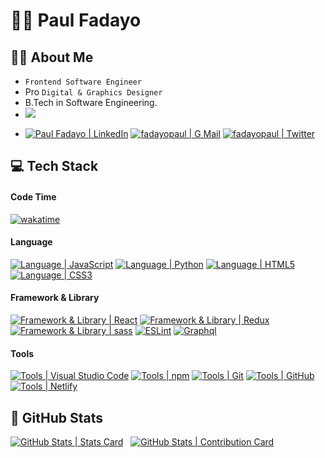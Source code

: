 # :man_student: Paul Fadayo

## :tipping_hand_man: About Me

- `Frontend Software Engineer `
- Pro `Digital & Graphics Designer`
- B.Tech in Software Engineering.
- ![](https://komarev.com/ghpvc/?username=fadayoapul&style=flat-square)

<!-- Reach -->
- [![Paul Fadayo | LinkedIn](https://img.shields.io/badge/Paul_Fadayo-eeeeee?style=for-the-badge&logo=linkedin&logoColor=ffffff&labelColor=0A66C2)][reach_linkedin]
[![fadayopaul | G Mail](https://img.shields.io/badge/fadayopaul-eeeeee?style=for-the-badge&logo=gmail&logoColor=ffffff&labelColor=EA4335)][reach_gmail]
[![fadayopaul | Twitter](https://img.shields.io/badge/fadayopaul-eeeeee?style=for-the-badge&logo=twitter&logoColor=ffffff&labelColor=00acee)][reach_twitter]


## :computer: Tech Stack

#### Code Time
[![wakatime](https://wakatime.com/badge/user/d7fff28d-e87e-49dc-9891-63487d096a8c.svg)](https://wakatime.com/@d7fff28d-e87e-49dc-9891-63487d096a8c)

#### Language

[![Language | JavaScript](https://img.shields.io/badge/Javascript-eeeeee?style=for-the-badge&logo=javascript&logoColor=F7DF1E&labelColor=000000)][javascript]
[![Language | Python](https://img.shields.io/badge/Python-eeeeee?style=for-the-badge&logo=python&logoColor=ffffff&labelColor=3776AB)][python]
[![Language | HTML5](https://img.shields.io/badge/html5-eeeeee?style=for-the-badge&logo=html5&logoColor=ffffff&labelColor=E34F26)][html5]
[![Language | CSS3](https://img.shields.io/badge/CSS3-eeeeee?style=for-the-badge&logo=css3&logoColor=ffffff&labelColor=1572B6)][css3]


#### Framework & Library
[![Framework & Library | React](https://img.shields.io/badge/React-eeeeee?style=for-the-badge&logo=react&logoColor=61DAFB&labelColor=20232A)][react]
[![Framework & Library | Redux](https://img.shields.io/badge/Redux-eeeeee?style=for-the-badge&logo=redux&logoColor=764ABC&labelColor=20232A)][redux]
[![Framework & Library | sass](https://img.shields.io/badge/SASS-hotpink.svg?style=for-the-badge&logo=SASS&logoColor=white)][sass]
[![ESLint](https://img.shields.io/badge/ESLint-4B3263?style=for-the-badge&logo=eslint&logoColor=white)][eslint]
[![Graphql](https://img.shields.io/badge/Graphql-000000?style=for-the-badge&logo=graphql&logoColor=ff69b4&labelColor=ffffff)][graphql]

#### Tools

[![Tools | Visual Studio Code](https://img.shields.io/badge/Visual_Studio_Code-eeeeee?style=for-the-badge&logo=visual-studio-code&logoColor=007ACC&labelColor=2C2C32)][visual_studio_code]
[![Tools | npm](https://img.shields.io/badge/npm-CC3534?style=for-the-badge&logo=npm&logoColor=CB3837&labelColor=fefefe)][npm]
[![Tools | Git](https://img.shields.io/badge/Git-eeeeee?style=for-the-badge&logo=git&logoColor=F05032&labelColor=f0efe7)][git]
[![Tools | GitHub](https://img.shields.io/badge/Github-eeeeee?style=for-the-badge&logo=github&logoColor=ffffff&labelColor=181717)][github]
[![Tools | Netlify](https://img.shields.io/badge/Netlify-181717?style=for-the-badge&logo=netlify&logoColor=20C6B7&labelColor=ffffff)][netlify]


<!--
[![Tools | Heroku](https://img.shields.io/badge/Heroku-eeeeee?style=for-the-badge&logo=heroku&logoColor=ffffff&labelColor=430098)][heroku]
[![Tools | MS Office](https://img.shields.io/badge/Microsoft_Office-eeeeee?style=for-the-badge&logo=microsoft-office&logoColor=D83B01&labelColor=fefefe)][microsoft_office]
-->

## :memo: GitHub Stats
<!--  Stats Card -->
[![GitHub Stats | Stats Card](https://github-readme-stats.vercel.app/api?username=fadayopaul&show_icons=true&theme=tokyonight&count_private=true&hide=stars)][stats_card] &nbsp;  [![GitHub Stats | Contribution Card](https://github-readme-streak-stats.herokuapp.com/?user=fadayopaul&theme=tokyonight)][streak_stats]  



<!-- LINKS -->

<!--  Language -->
[css3]: https://developer.mozilla.org/en-US/docs/Web/CSS
[html5]: https://developer.mozilla.org/en-US/docs/Web/HTML
[javascript]: https://developer.mozilla.org/en-US/docs/Web/JavaScript
[python]: https://www.python.org/



<!-- Framework & Library -->
[react]: https://reactjs.org/
[redux]: https://redux.js.org/
[sass]: https://sass-lang.com/ 
[eslint]: https://eslint.org/
[graphql]: https://graphql.org/

<!-- Tools -->

[git]: https://git-scm.com/
[github]: https://github.com/
[heroku]: https://www.heroku.com/
[netlify]: https://www.netlify.com/
[microsoft_office]: https://www.microsoft.com/en-in/microsoft-365/microsoft-office
[npm]: https://www.npmjs.com/
[visual_studio_code]: https://code.visualstudio.com/

<!-- GitHub Stats -->

[stats_card]: https://github.com/anuraghazra/github-readme-stats
[streak_stats]: https://github.com/DenverCoder1/github-readme-streak-stats

<!-- Reach -->

[reach_twitter]: https://twitter.com/fadayopaul
[reach_gmail]: mailto:paulfadayo@gmail.com?subject=GitHub%20Hello
[reach_linkedin]: https://www.linkedin.com/in/fadayopaul


